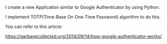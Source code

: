 I create a new Application similar to Google Authenticator by using Python.

I implement TOTP(Time-Base On One-Time Password) algorithm to do this. 

You can refer to this article:

https://garbagecollected.org/2014/09/14/how-google-authenticator-works/